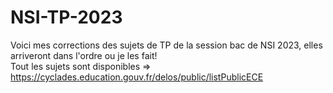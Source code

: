 # NSI-TP-2023
Voici mes corrections des sujets de TP de la session bac de NSI 2023, elles arriveront dans l'ordre ou je les fait!<br>
Tout les sujets sont disponibles => https://cyclades.education.gouv.fr/delos/public/listPublicECE
